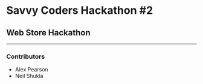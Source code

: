 # Savvy Coders Hackathon \#2
## Web Store Hackathon

---

### Contributors
+ Alex Pearson
+ Neil Shukla
